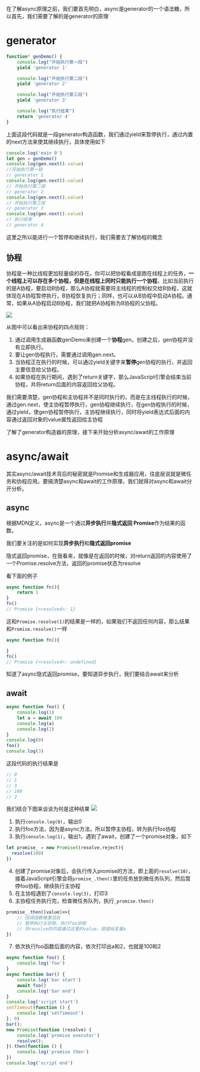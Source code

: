 在了解async原理之前，我们要首先明白，async是generator的一个语法糖，所以首先，我们需要了解的是generator的原理

# generator
```javascript
function* genDemo() {
    console.log("开始执行第一段")
    yield 'generator 1'

    console.log("开始执行第二段")
    yield 'generator 2'

    console.log("开始执行第三段")
    yield 'generator 3'

    console.log("执行结束")
    return 'generator 4'
}
```
上面这段代码就是一段generator构造函数，我们通过yield来暂停执行，通过内置的next方法来使其继续执行，具体使用如下
```javascript
console.log('main 0')
let gen = genDemo()
console.log(gen.next().value)
//开始执行第一段
// generator 1
console.log(gen.next().value)
// 开始执行第二段
// generator 2
console.log(gen.next().value)
// 开始执行第三段
// generator 3
console.log(gen.next().value)
// 执行结束
// generator 4
```
这里之所以能进行一个暂停和继续执行，我们需要去了解协程的概念
## 协程
协程是一种比线程更加轻量级的存在。你可以把协程看成是跑在线程上的任务，**一个线程上可以存在多个协程，但是在线程上同时只能执行一个协程**，比如当前执行的是A协程，要启动B协程，那么A协程就需要将主线程的控制权交给B协程，这就体现在A协程暂停执行，B协程恢复执行；同样，也可以从B协程中启动A协程。通常，如果从A协程启动B协程，我们就把A协程称为B协程的父协程。

![](https://user-gold-cdn.xitu.io/2020/3/31/1712f8a8ba6fcb23?w=1193&h=605&f=png&s=171434)

从图中可以看出来协程的四点规则：

1. 通过调用生成器函数genDemo来创建一个**协程**gen，创建之后，gen协程并没有立即执行。
2. 要让gen协程执行，需要通过调用gen.next。
3. 当协程正在执行的时候，可以通过yield关键字来**暂停**gen协程的执行，并返回主要信息给父协程。
4. 如果协程在执行期间，遇到了return关键字，那么JavaScript引擎会结束当前协程，并将return后面的内容返回给父协程。

我们需要清楚，gen协程和主协程并不是同时执行的，而是在主线程执行的时候，通过gen.next，使主协程暂停执行，gen协程继续执行，在gen协程执行的时候，通过yield，使gen协程暂停执行，主协程继续执行，同时将yield表达式后面的内容通过返回对象的value属性返回给主协程

了解了generator构造器的原理，接下来开始分析async/await的工作原理

# async/await
其实async/await技术背后的秘密就是Promise和生成器应用，往底层说就是微任务和协程应用。要搞清楚async和await的工作原理，我们就得对async和await分开分析。

## async
根据MDN定义，async是一个通过**异步执行**并**隐式返回 Promise**作为结果的函数。

我们要关注的是如何实现**异步执行**和**隐式返回promise**

隐式返回promise，在我看来，就像是在返回的时候，对return返回的内容使用了一个Promise.resolve方法，返回的promise状态为resolve

看下面的例子
```javascript
async function fn(){
    return 1
}
fn()
// Promise {<resolved>: 1}
```

这和```Promise.resolve(1)```的结果是一样的，如果我们不返回任何内容，那么结果和```Promise.resolve()```一样
```javascript
async function fn(){

}
fn()
// Promise {<resolved>: undefined}
```
知道了async隐式返回promise，要知道异步执行，我们要结合await来分析

## await
```javascript
async function foo() {
    console.log(1)
    let a = await 100
    console.log(a)
    console.log(2)
}
console.log(0)
foo()
console.log(3)
```
这段代码的执行结果是
```javascript
// 0
// 1
// 3
// 100
// 2
```
我们结合下图来谈谈为何是这种结果
![](https://user-gold-cdn.xitu.io/2020/3/31/1712fad0767eb43c?w=1217&h=673&f=png&s=180796)
1. 执行```console.log(0)```，输出0
2. 执行foo方法，因为是async方法，所以暂停主协程，转为执行foo协程
3. 执行```console.log(1)```，输出1，遇到了await，创建了一个promise对象，如下
```javascript
let promise_ = new Promise((resolve,reject){
  resolve(100)
})
```
4. 创建了promise对象后，会执行传入promise的方法，即上面的```resolve(10)```，接着JavaScript引擎会将```promise_.then()```里的任务放到微任务队列，然后暂停foo协程，继续执行主协程
5. 在主协程遇到了```console.log(3)```，打印3
6. 主协程任务执行完，检查微任务队列，执行```_promise.then()```
```javascript
promise_.then((value)=>{
    // 回调函数被激活后
    // 暂停执行主协程，执行foo协程
    // 将resolve的内容通过这里的value，赋值给变量a
})
```
7. 依次执行foo函数后面的内容，依次打印出a和2，也就是100和2


```javascript
async function foo() {
    console.log('foo')
}
async function bar() {
    console.log('bar start')
    await foo()
    console.log('bar end')
}
console.log('script start')
setTimeout(function () {
    console.log('setTimeout')
}, 0)
bar();
new Promise(function (resolve) {
    console.log('promise executor')
    resolve();
}).then(function () {
    console.log('promise then')
})
console.log('script end')
```